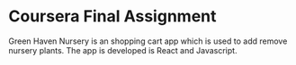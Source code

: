 # Coursera Final Assignment

Green Haven Nursery is an shopping cart app which is used to add remove nursery plants. The app is developed is React and Javascript.

